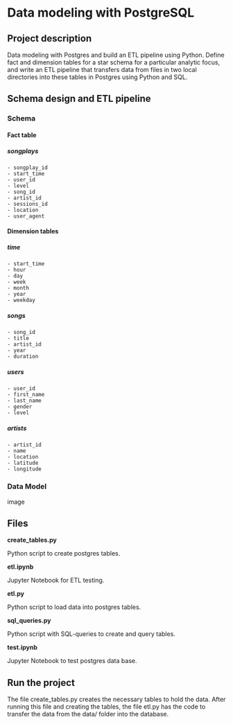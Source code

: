 # Data modeling with PostgreSQL

## Project description

Data modeling with Postgres and build an ETL pipeline using Python. Define fact and dimension tables for a star schema for a particular analytic focus, and write an ETL pipeline that transfers data from files in two local directories into these tables in Postgres using Python and SQL.

## Schema design and ETL pipeline

### Schema

#### Fact table

##### songplays
    - songplay_id
    - start_time
    - user_id
    - level
    - song_id
    - artist_id
    - sessions_id
    - location
    - user_agent
    
#### Dimension tables

##### time
    - start_time
    - hour
    - day
    - week
    - month
    - year
    - weekday
    
##### songs
    - song_id
    - title
    - artist_id
    - year
    - duration
    
##### users
    - user_id
    - first_name
    - last_name
    - gender
    - level
 
##### artists
    - artist_id
    - name
    - location
    - latitude
    - longitude

### Data Model

image

## Files

**create_tables.py**

Python script to create postgres tables.

**etl.ipynb**

Jupyter Notebook for ETL testing.

**etl.py**

Python script to load data into postgres tables.

**sql_queries.py**

Python script with SQL-queries to create and query tables.

**test.ipynb**

Jupyter Notebook to test postgres data base.

## Run the project

The file create_tables.py creates the necessary tables to hold the data. After running this file and creating the tables, the file etl.py has the code to transfer the data from the data/ folder into the database.

